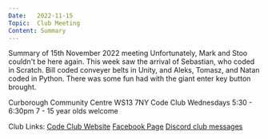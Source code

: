 ```yaml
---
Date:   2022-11-15
Topic:  Club Meeting
Content: Summary
---
```

Summary of 15th November 2022 meeting
Unfortunately, Mark and Stoo couldn't be here again. This week saw the arrival of Sebastian, who coded in Scratch. Bill coded conveyer belts in Unity, and Aleks, Tomasz, and Natan coded in Python.
There was some fun had with the giant enter key button brought.

Curborough Community Centre
WS13 7NY
Code Club
Wednesdays 5:30 - 6:30pm
7 - 15 year olds welcome

Club Links:
[Code Club Website](https://lichfield-code-club.github.io/)
[Facebook Page](https://www.facebook.com/LichfieldCoders)
[Discord club messages](https://discord.gg/szz6xGK)
